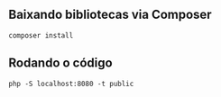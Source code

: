 ## Baixando bibliotecas via Composer

    composer install

## Rodando o código

	php -S localhost:8080 -t public
